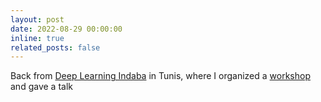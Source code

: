 ```yaml
---
layout: post
date: 2022-08-29 00:00:00
inline: true
related_posts: false
---
```


Back from <a href="https://deeplearningindaba.com/2022/" rel="noopener" target="_blank">Deep Learning Indaba</a> in Tunis, where I organized a <a href="https://wscv-indaba.github.io" rel="noopener" target="_blank">workshop</a> and gave a talk
